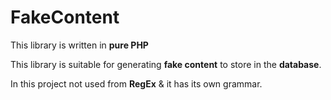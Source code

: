 # FakeContent

This library is written in **pure PHP**

This library is suitable for generating **fake content** to store in the **database**.

In this project not used from **RegEx** & it has its own grammar.
